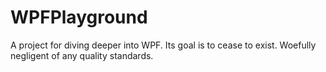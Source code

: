 # WPFPlayground
A project for diving deeper into WPF. Its goal is to cease to exist.
Woefully negligent of any quality standards.
